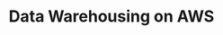 ---
title: "Data Warehousing on AWS"
draft: false
# page title background image
bg_image: ""
# meta description
description : "Learn how to design a cloud-based data warehousing solution using Amazon RedShift."
---